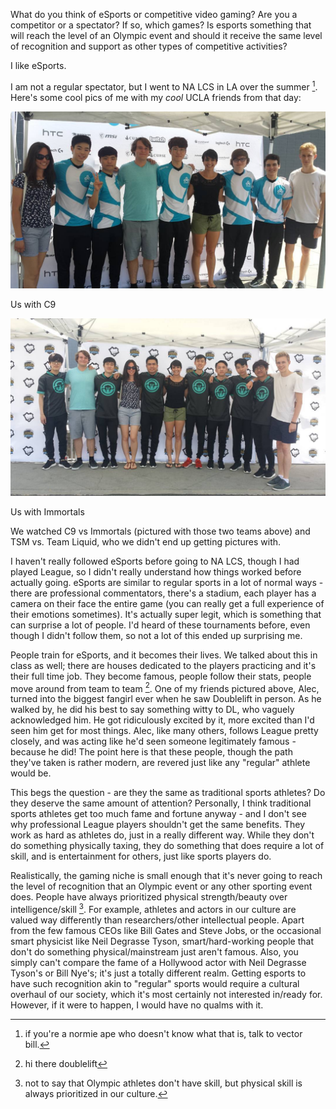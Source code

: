 What do you think of eSports or competitive video gaming? Are you a competitor
or a spectator? If so, which games? Is esports something that will reach the
level of an Olympic event and should it receive the same level of recognition
and support as other types of competitive activities?

I like eSports.

I am not a regular spectator, but I went to NA LCS in LA over the summer [^1].
Here's some cool pics of me with my *cool* UCLA friends from that day:

![](https://github.com/catvajiac/hoc_blog/blob/master/img/c9.jpg)

Us with C9

![](https://github.com/catvajiac/hoc_blog/blob/master/img/immortals.jpg)

Us with Immortals

We watched C9 vs Immortals (pictured with those two teams above) and TSM vs.
Team Liquid, who we didn't end up getting pictures with.

I haven't really followed eSports before going to NA LCS, though I had played
League, so I didn't really understand how things worked before actually going.
eSports are similar to regular sports in a lot of normal ways - there are
professional commentators, there's a stadium, each player has a camera on
their face the entire game (you can really get a full experience of their
emotions sometimes). It's actually super legit, which is something that can
surprise a lot of people. I'd heard of these tournaments before, even though I
didn't follow them, so not a lot of this ended up surprising me.

People train for eSports, and it becomes their lives. We talked about this in
class as well; there are houses dedicated to the players practicing and it's
their full time job. They become famous, people follow their stats, people move
around from team to team [^2]. One of my friends pictured above, Alec, turned
into the biggest fangirl ever when he saw Doublelift in person. As he walked
by, he did his best to say something witty to DL, who vaguely acknowledged him.
He got ridiculously excited by it, more excited than I'd seen him get for most
things. Alec, like many others, follows League pretty closely, and was acting
like he'd seen someone legitimately famous - because he did! The point here is
that these people, though the path they've taken is rather modern, are revered
just like any "regular" athlete would be.

This begs the question - are they the same as traditional sports athletes? Do
they deserve the same amount of attention? Personally, I think traditional
sports athletes get too much fame and fortune anyway - and I don't see why
professional League players shouldn't get the same benefits. They work as hard
as athletes do, just in a really different way. While they don't do something
physically taxing, they do something that does require a lot of skill, and is
entertainment for others, just like sports players do.

Realistically, the gaming niche is small enough that it's never going to reach
the level of recognition that an Olympic event or any other sporting event
does. People have always prioritized physical strength/beauty over
intelligence/skill [^3]. For example, athletes and actors in our culture are
valued way differently than researchers/other intellectual people. Apart from
the few famous CEOs like Bill Gates and Steve Jobs, or the occasional smart
physicist like Neil Degrasse Tyson, smart/hard-working people that don't do
something physical/mainstream just aren't famous. Also, you simply can't
compare the fame of a Hollywood actor with Neil Degrasse Tyson's or Bill Nye's;
it's just a totally different realm. Getting esports to have such recognition
akin to "regular" sports would require a cultural overhaul of our society,
which it's most certainly not interested in/ready for. However, if it were to
happen, I would have no qualms with it.

[^1]: if you're a normie ape who doesn't know what that is, talk to vector bill.
[^2]: hi there doublelift
[^3]: not to say that Olympic athletes don't have skill, but physical skill
  is always prioritized in our culture.
